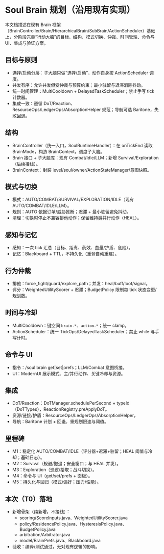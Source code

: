 # Soul Brain 规划（沿用现有实现）

本文档描述在现有 Brain 框架（BrainController/Brain/HierarchicalBrain/SubBrain/ActionScheduler）基础上，分阶段完善“行动大脑”的目标、结构、模式切换、仲裁、时间管理、命令与 UI、集成与验证方案。

## 目标与原则
- 选择/启动分层：子大脑只做“选择/启动”，动作自身按 ActionScheduler 调度。
- 并发有序：允许并发但受仲裁与预算约束；最小驻留与迟滞消除抖动。
- 统一时间管理：MultiCooldown + DelayedTaskScheduler；禁止手写 tick 计数器。
- 集成一致：遵循 DoT/Reaction、ResourceOps/LedgerOps/AbsorptionHelper 规范；导航可选 Baritone，失败回退。

## 结构
- BrainController（统一入口，SoulRuntimeHandler）：在 onTickEnd 读取 BrainMode，构造 BrainContext，调度子大脑。
- Brain 接口 + 子大脑库：现有 Combat/Idle/LLM；新增 Survival/Exploration（后续接线）。
- BrainContext：封装 level/soul/owner/ActionStateManager/意图快照。

## 模式与切换
- 模式：AUTO/COMBAT/SURVIVAL/EXPLORATION/IDLE（现有 AUTO/COMBAT/IDLE/LLM）。
- 规则：AUTO 依据订单/威胁推断；迟滞 + 最小驻留避免抖动。
- 清理：切换时停止不兼容排他动作；保留维持类并行动作（HEAL）。

## 感知与记忆
- 感知：一次 tick 汇总（目标、距离、药效、血量/护盾、危险）。
- 记忆：Blackboard + TTL，不持久化（重登自动重建）。

## 行为仲裁
- 排他：force_fight/guard/explore_path；并发：heal/buff/loot/signal。
- 评分：WeightedUtilityScorer + 迟滞；BudgetPolicy 限制每 tick 状态变更/规划数。

## 时间与冷却
- MultiCooldown：键空间 `brain.*`、`action.*`；统一 clamp。
- ActionScheduler：统一 TickOps/DelayedTaskScheduler；禁止 while 与手写计时。

## 命令与 UI
- 指令：/soul brain get|set|prefs；LLM/Combat 意图桥接。
- UI：ModernUI 展示模式、主/并行动作、关键冷却与资源。

## 集成
- DoT/Reaction：DoTManager.schedulePerSecond + typeId（DoTTypes），ReactionRegistry.preApplyDoT。
- 资源/链接/护盾：ResourceOps/LedgerOps/AbsorptionHelper。
- 导航：Baritone 计划 + 回退，重规划限速与阈值。

## 里程碑
- M1：稳定化 AUTO/COMBAT/IDLE（评分器+迟滞+驻留；HEAL 阈值与冷却；基础日志）。
- M2：Survival（规避/撤退；安全窗口；与 HEAL 并发）。
- M3：Exploration（巡逻/拾取；战斗切换）。
- M4：命令与 UI（get/set/prefs + 面板）。
- M5：持久化与回归（模式/偏好；压力/性能）。

## 本次（T0）落地
- 新增骨架（纯新增，不接线）：
  - scoring/ScoreInputs.java、WeightedUtilityScorer.java
  - policy/ResidencePolicy.java、HysteresisPolicy.java、BudgetPolicy.java
  - arbitration/Arbitrator.java
  - model/BrainPrefs.java、Blackboard.java
- 验收：编译/测试通过，无对现有逻辑的影响。

